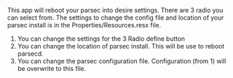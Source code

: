This app will reboot your parsec into desire settings. There are 3 radio you can select from.  The settings to change the config file and location of your parsec install is in the Properties/Resources.resx file.

1. You can change the settings for the 3 Radio define button
2. You can change the location of parsec install. This will be use to reboot parsecd.
3. You can change the parsec configuration file. Configuration (from 1) will be overwrite to this file.

